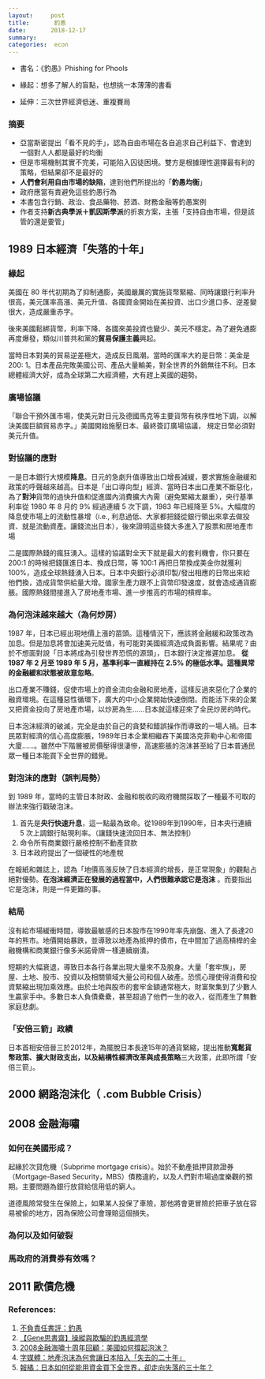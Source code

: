 ```yaml
---
layout:     post
title:       釣愚
date:       2018-12-17
summary:    
categories:  econ
---
```


* 書名：《釣愚》Phishing for Phools
* 緣起：想多了解人的盲點，也想挑一本薄薄的書看

* 延伸：三次世界經濟低迷、重複賽局



### 摘要

* 亞當斯密提出「看不見的手」，認為自由市場在各自追求自己利益下、會達到一個對人人都是最好的均衡
* 但是市場機制其實不完美，可能陷入囚徒困境。雙方是根據理性選擇最有利的策略，但結果卻不是最好的
* **人們會利用自由市場的缺陷**，達到他們所提出的「**釣愚均衡**」
* 政府應當有責避免這些釣愚行為
* 本書包含行銷、政治、食品藥物、菸酒、財務金融等釣愚案例
* 作者支持**新古典學派＋凱因斯學派**的折衷方案，主張「支持自由市場，但是該管的還是要管」



## 1989 日本經濟「失落的十年」

### 緣起

美國在 80 年代初期為了抑制通膨，美國嚴厲的實施貨幣緊縮、同時讓銀行利率升很高，美元匯率高漲、美元升值、各國資金開始在美投資、出口少進口多、逆差變很大，造成嚴重赤字。

後來美國鬆綁貨幣，利率下降、各國來美投資也變少、美元不穩定。為了避免通膨再度爆發，類似川普共和黨的**貿易保護主義**興起。

當時日本對美的貿易逆差極大，造成反日風潮。當時的匯率大約是日幣：美金是 200: 1。日本產品完敗美國公司、產品大量輸美，對全世界的外銷無往不利。日本總體經濟大好，成為全球第二大經濟體，大有趕上美國的趨勢。

### 廣場協議

「聯合干預外匯市場，使美元對日元及德國馬克等主要貨幣有秩序性地下調，以解決美國巨額貿易赤字。」美國開始施壓日本、最終簽訂廣場協議， 規定日幣必須對美元升值。

### 對協議的應對

一是日本銀行大規模**降息**。日元的急劇升值導致出口增長減緩，要求實施金融緩和政策的呼聲越來越高。日本是「出口導向型」經濟、當時日本出口產業不斷惡化，為了**對沖**貨幣的過快升值和促進國內消費擴大內需（避免緊縮太嚴重），央行基準利率從 1980 年 8 月的 9% 經過連續 5 次下調，1983 年已經降至 5%。大幅度的降息使市場上的流動性暴增（i.e., 利息過低、大家都把錢從銀行領出來拿去做投資、就是流動資產。讓錢流出日本），後來證明這些錢大多進入了股票和房地產市場

二是國際熱錢的瘋狂湧入。這樣的協議對全天下就是最大的套利機會，你只要在 200:1 的時候把錢匯進日本、換成日幣，等 100:1 再把日幣換成美金你就獲利 100%，造成全球熱錢湧入日本。日本中央銀行必須印製/發出相應的日幣出來給他們換，造成貨幣供給量大增。國家生產力跟不上貨幣印發速度，就會造成通貨膨脹。國際熱錢間接進入了房地產市場、進一步推高的市場的槓桿率。

### 為何泡沫越來越大（為何炒房）

1987 年，日本已經出現地價上漲的苗頭。這種情況下，應該將金融緩和政策改為加息。但是加息將會加速美元貶值，有可能對美國經濟造成負面影響。結果呢？由於不想面對說「日本將成為引發世界恐慌的源頭」，日本銀行決定推遲加息。 **從 1987 年 2 月至 1989 年 5 月，基準利率一直維持在 2.5% 的極低水準。這種異常的金融緩和狀態被故意忽略**。

出口產業不賺錢，促使市場上的資金流向金融和房地產，這樣反過來惡化了企業的融資環境。在這種惡性循環下，廣大的中小企業開始快速倒閉。而能活下來的企業又把資金投向了房地產市場，以炒房為生……日本就這樣迎來了全民炒房的時代。

日本泡沫經濟的破滅，完全是由於自己的貪婪和錯誤操作而導致的一場人禍。日本民眾對經濟的信心高度膨脹，1989年日本企業相繼吞下美國洛克菲勒中心和帝國大廈……。雖然中下階層被房價壓得很淒慘，高速膨脹的泡沫甚至給了日本普通民眾一種日本能買下全世界的錯覺。

### 對泡沫的應對（誤判局勢）

到 1989 年，當時的主管日本財政、金融和稅收的政府機關採取了一種最不可取的辦法來強行戳破泡沫。

1. 首先是**央行快速升息**，這一點最為致命。從1989年到1990年，日本央行連續 5 次上調銀行貼現利率。（讓錢快速流回日本、無法控制）
2. 命令所有商業銀行嚴格控制不動產貸款
3. 日本政府提出了一個硬性的地產稅

在報紙和雜誌上，認為「地價高漲反映了日本經濟的增長，是正常現象」的觀點占絕對優勢。**在泡沫經濟正在發展的過程當中，人們很難承認它是泡沫** 。而要指出它是泡沫，則是一件更難的事。

### 結局

沒有給市場緩衝時間，導致最敏感的日本股市在1990年率先崩盤、進入了長達20年的熊市。地價開始暴跌，並導致以地產為抵押的債市，在中間加了過高槓桿的金融機構和商業銀行像多米諾骨牌一樣連續崩潰。

短期的大幅衰退，導致日本各行各業出現大量來不及脫身。大量「套牢族」，房屋、土地、股市、投資以及相關領域大量公司和個人破產。恐慌心理使得消費和投資緊縮出現加乘效應。由於土地與股市的套牢金額通常極大，財富聚集到了少數人生贏家手中。多數日本人負債纍纍，甚至超過了他們一生的收入，從而產生了無數家庭悲劇。

### 「安倍三箭」政績

日本首相安倍晉三於2012年，為擺脫日本長達15年的通貨緊縮，提出推動**寬鬆貨幣政策、擴大財政支出，以及結構性經濟改革與成長策略**三大政策，此即所謂「安倍三箭」。

## 2000 網路泡沫化（ .com Bubble Crisis）



## 2008 金融海嘯

### 如何在美國形成？

起緣於次貸危機（Subprime mortgage crisis）。始於不動產抵押貸款證券（Mortgage-Based Security，MBS）債務違約，以及人們對市場過度樂觀的預期。主要問題為銀行放貸給信用低的窮人。

道德風險常發生在保險上，如果某人投保了車險，那他將會更冒險於把車子放在容易被偷的地方，因為保險公司會理賠這個損失。

### 為何以及如何破裂

### 馬政府的消費券有效嗎？


## 2011 歐債危機






### References:

1. [不負責任書評：釣愚](http://davidhnotes.com/phishing-for-phools/)
2. [【Gene思書齋】操縱與欺騙的釣愚經濟學](https://pansci.asia/archives/120221)
3. [2008金融海嘯十周年回顧：美國如何撐起泡沫？](https://www.thenewslens.com/article/84861)
4. [字媒體：地產泡沫為何會讓日本陷入「失去的二十年」](https://zi.media/@yidianzixun/post/GvjtG2)
5. [報橘：日本如何從能用資金買下全世界，卻走向失落的三十年？](https://buzzorange.com/2018/09/13/how-japan-fell-in-30-years/)